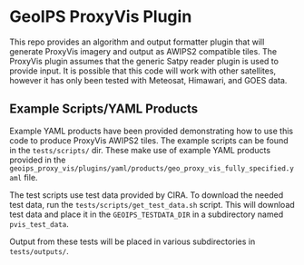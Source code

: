 # GeoIPS ProxyVis Plugin

This repo provides an algorithm and output formatter plugin that will generate
ProxyVis imagery and output as AWIPS2 compatible tiles.  The ProxyVis plugin
assumes that the generic Satpy reader plugin is used to provide input.  It is
possible that this code will work with other satellites, however it has only
been tested with Meteosat, Himawari, and GOES data.

## Example Scripts/YAML Products

Example YAML products have been provided demonstrating how to use this code to
produce ProxyVis AWIPS2 tiles.  The example scripts can be found in the
`tests/scripts/` dir. These make use of example YAML products provided in the
`geoips_proxy_vis/plugins/yaml/products/geo_proxy_vis_fully_specified.yaml`
file.

The test scripts use test data provided by CIRA.  To download the needed test
data, run the `tests/scripts/get_test_data.sh` script.  This will download test
data and place it in the `GEOIPS_TESTDATA_DIR` in a subdirectory named
`pvis_test_data`.

Output from these tests will be placed in various subdirectories in `tests/outputs/`.
